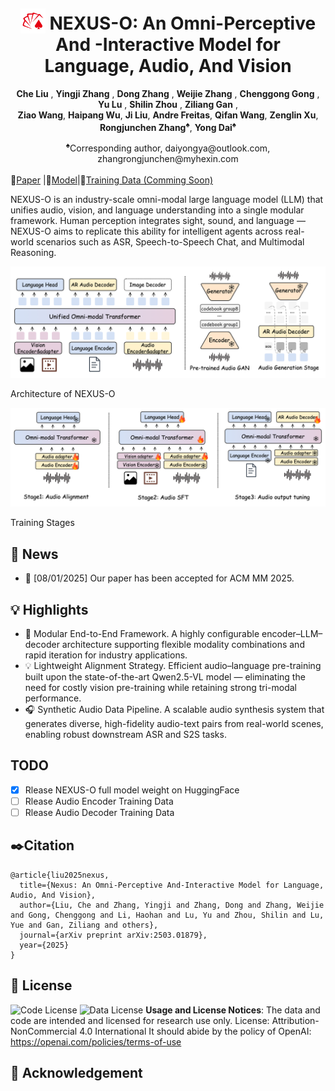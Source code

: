 <p align="center">
  <h1 align="center">
    <img src="static/logo.png" alt="Nexus-o" height="40" style="position:relative; top:6px;">
  NEXUS-O: An Omni-Perceptive And -Interactive Model for Language, Audio, And Vision</h1>
    <p align="center">
    <strong>Che Liu</strong>
    ,
    <strong>Yingji Zhang</strong>
    ,
    <strong>Dong Zhang</strong>
    ,
    <strong>Weijie Zhang</strong>
    ,
    <strong>Chenggong Gong</strong>
    ,
     <strong>Yu Lu</strong>
    ,
     <strong>Shilin Zhou</strong>
    ,
     <strong>Ziliang Gan</strong>
    ,
    <br>
    <strong>Ziao Wang</strong>,
    <strong>Haipang Wu</strong>,
    <strong>Ji Liu</strong>,
    <strong>Andre Freitas</strong>,
    <strong>Qifan Wang</strong>,
    <strong>Zenglin Xu</strong>,
    <br>
    <strong>Rongjunchen Zhang</strong><sup>♠</sup>,
    <strong>Yong Dai</strong><sup>♠</sup>
  </p>
  <div class="is-size-5 publication-authors" align="center">
        <span class="author-block">
            <sup>♠</sup>Corresponding author, daiyongya@outlook.com, zhangrongjunchen@myhexin.com
        </span>
    </div>
    <br>
  📖<a href="https://arxiv.org/pdf/2503.01879">Paper</a> |🤗<a href="https://huggingface.co/HiThink-Research/NEXUS-O">Model</a></h3>|🤗<a href="https://huggingface.co/HiThink-Research/NEXUS-O">Training Data (Comming Soon)</a></h3>
  
<div align="center"></div>
<p align="center">
<p>
NEXUS-O is an industry-scale omni-modal large language model (LLM) that unifies audio, vision, and language understanding into a single modular framework.
Human perception integrates sight, sound, and language — NEXUS-O aims to replicate this ability for intelligent agents across real-world scenarios such as ASR, Speech-to-Speech Chat, and Multimodal Reasoning.
</p>
<img src="static/omni.png">
<p>Architecture of NEXUS-O</p>

<img src="static/train_stage.png">
<p>Training Stages</p>

## 📢 News 
- 🚀 [08/01/2025] Our paper has been accepted for ACM MM 2025.

## 💡 Highlights
- 🧩 Modular End-to-End Framework. A highly configurable encoder–LLM–decoder architecture supporting flexible modality combinations and rapid iteration for industry applications.
- 💡 Lightweight Alignment Strategy. Efficient audio–language pre-training built upon the state-of-the-art Qwen2.5-VL model — eliminating the need for costly vision pre-training while retaining strong tri-modal performance.
- 🎧 Synthetic Audio Data Pipeline. A scalable audio synthesis system that generates diverse, high-fidelity audio-text pairs from real-world scenes, enabling robust downstream ASR and S2S tasks.

## TODO
* [x] Rlease NEXUS-O full model weight on HuggingFace
* [ ] Rlease Audio Encoder Training Data
* [ ] Rlease Audio Decoder Training Data

## ✒️Citation
```
@article{liu2025nexus,
  title={Nexus: An Omni-Perceptive And-Interactive Model for Language, Audio, And Vision},
  author={Liu, Che and Zhang, Yingji and Zhang, Dong and Zhang, Weijie and Gong, Chenggong and Li, Haohan and Lu, Yu and Zhou, Shilin and Lu, Yue and Gan, Ziliang and others},
  journal={arXiv preprint arXiv:2503.01879},
  year={2025}
}
```

## 📄 License
![Code License](https://img.shields.io/badge/Code%20License-Apache_2.0-green.svg) ![Data License](https://img.shields.io/badge/Data%20License-CC%20By%20NC%204.0-red.svg) **Usage and License Notices**: The data and code are intended and licensed for research use only.
License: Attribution-NonCommercial 4.0 International It should abide by the policy of OpenAI: https://openai.com/policies/terms-of-use

## 💖 Acknowledgement
